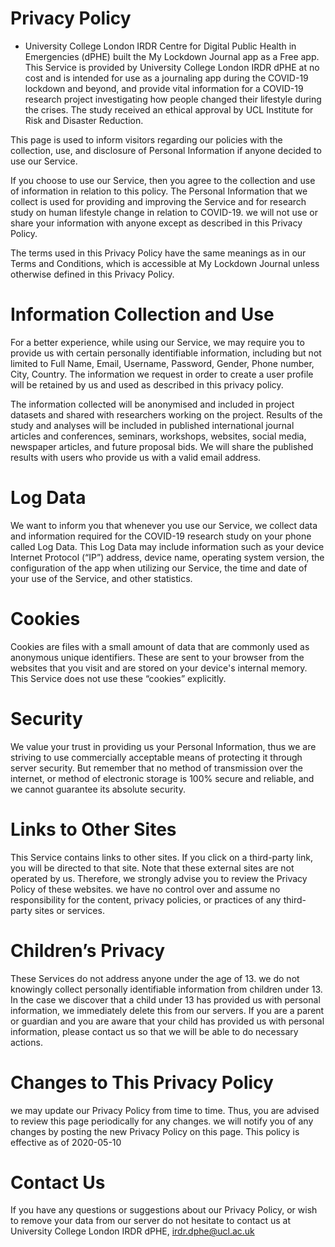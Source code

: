 # Privacy Policy # 

* University College London IRDR Centre for Digital Public Health in Emergencies (dPHE) built the My Lockdown Journal app as a Free app. This Service is provided by University College London IRDR dPHE at no cost and is intended for use as a journaling app during the COVID-19 lockdown and beyond, and provide vital information for  a COVID-19 research project investigating how people changed their lifestyle during the crises. The study received an ethical approval by UCL Institute for Risk and Disaster Reduction. 
 
This page is used to inform visitors regarding our policies with the collection, use, and disclosure of Personal Information if anyone decided to use our Service.

If you choose to use our Service, then you agree to the collection and use of information in relation to this policy. The Personal Information that we collect is used for providing and improving the Service and for research study on human lifestyle change in relation to COVID-19. we will not use or share your information with anyone except as described in this Privacy Policy.

The terms used in this Privacy Policy have the same meanings as in our Terms and Conditions, which is accessible at My Lockdown Journal unless otherwise defined in this Privacy Policy.
 
# Information Collection and Use # 
For a better experience, while using our Service, we may require you to provide us with certain personally identifiable information, including but not limited to Full Name, Email, Username, Password, Gender, Phone number, City, Country. The information we request in order to create a user profile will be retained by us and used as described in this privacy policy.

The information collected will be anonymised and included in project datasets and shared with researchers working on the project. Results of the study and analyses will be included in published international journal articles and conferences, seminars, workshops, websites, social media, newspaper articles, and future proposal bids. We will share the published results with users who provide us with a valid email address.

# Log Data # 
We want to inform you that whenever you use our Service, we collect data and information required for the COVID-19 research study on your phone called Log Data. This Log Data may include information such as your device Internet Protocol (“IP”) address, device name, operating system version, the configuration of the app when utilizing our Service, the time and date of your use of the Service, and other statistics.

# Cookies # 
Cookies are files with a small amount of data that are commonly used as anonymous unique identifiers. These are sent to your browser from the websites that you visit and are stored on your device's internal memory.
This Service does not use these “cookies” explicitly. 

# Security # 
We value your trust in providing us your Personal Information, thus we are striving to use commercially acceptable means of protecting it through server security. But remember that no method of transmission over the internet, or method of electronic storage is 100% secure and reliable, and we cannot guarantee its absolute security.

# Links to Other Sites # 
This Service contains links to other sites. If you click on a third-party link, you will be directed to that site. Note that these external sites are not operated by us. Therefore, we strongly advise you to review the Privacy Policy of these websites. we have no control over and assume no responsibility for the content, privacy policies, or practices of any third-party sites or services.

# Children’s Privacy # 
These Services do not address anyone under the age of 13. we do not knowingly collect personally identifiable information from children under 13. In the case we discover that a child under 13 has provided us with personal information, we immediately delete this from our servers. If you are a parent or guardian and you are aware that your child has provided us with personal information, please contact us so that we will be able to do necessary actions.

# Changes to This Privacy Policy # 
we may update our Privacy Policy from time to time. Thus, you are advised to review this page periodically for any changes. we will notify you of any changes by posting the new Privacy Policy on this page.
This policy is effective as of 2020-05-10

# Contact Us # 
If you have any questions or suggestions about our Privacy Policy, or wish to remove your data from our server do not hesitate to contact us at University College London IRDR dPHE, irdr.dphe@ucl.ac.uk 
